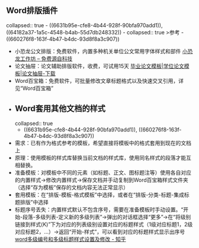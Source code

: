 ## Word排版插件
collapsed:: true
	- ((6631b95e-cfe8-4b44-928f-90bfa970add1)), ((64182a37-1a5c-4548-b4ab-55d7db248332))
		- collapsed:: true
		  >参考
			- ((660276f8-163f-4b47-b4dc-93d8f8a3c907))
- 小恐龙公文排版：免费软件，内置多种机关单位公文常用字体样式和部件 [小恐龙工作坊 – 免费源自科技](https://xkonglong.com/)
- 论文抽屉：论文辅助排版软件，收费，可试用15天 [毕业论文模板|学位论文模板|论文抽屉-下载](http://www.tujiastudio.com/prod_tad/ch/download.html#get_trial_sn)
- Word百宝箱：免费软件，可批量修改文章标题格式以及快速交叉引用，详见“Word百宝箱”
- ## Word套用其他文档的样式
  collapsed:: true
	- ((6631b95e-cfe8-4b44-928f-90bfa970add1)), ((660276f8-163f-4b47-b4dc-93d8f8a3c907))
- 需求：已有作为格式参考的模板，希望直接将模板中的格式套用到现在的文档上
- 原理：使用模板的样式库替换当前文档的样式库，使用同名样式的段落才能互相替换。
- 准备模板：对模板中不同的元素（如标题、正文、图标题注等）使用各自对应的内置样式->修改内置样式->保存文档并手动复制到Word百宝箱样式文件夹（选择“存为模板”保存的文档内容无法正常显示）
- 套用模板：在“排版-模板-格式模板”中选择，或者在“排版-分类-标题-集成标题排版”中选择
- 标题序号丢失：内置样式默认不包含序号，需要在准备模板时手动设置。“开始-段落-多级列表-定义新的多级列表”->弹出的对话框选择“更多”->在“将级别链接到样式(K)”下为对应的列表级别设置对应的标题样式（1级对应标题1，2级对应标题2，...）->返回“开始-样式”，可以看到对应的标题样式显示出序号 [word多级编号和多级标题样式设置及修改 - 知乎](https://zhuanlan.zhihu.com/p/372877830)